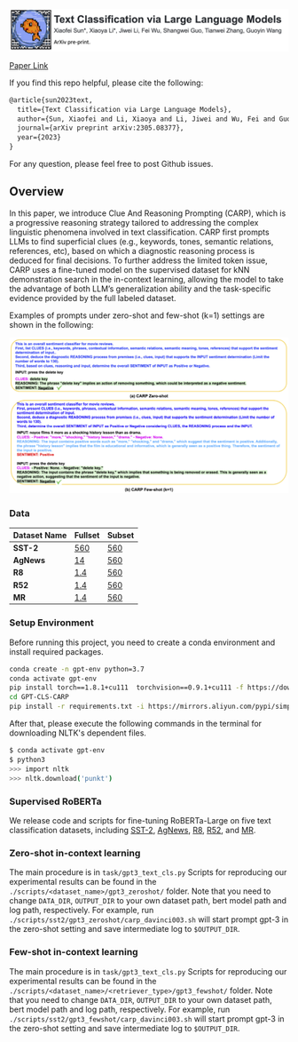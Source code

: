 <div align="center">
  <img src="assets/carp_header_v2.jpg" width="800">
</div>

[Paper Link](https://arxiv.org/abs/2305.08377)<br>

If you find this repo helpful, please cite the following:
```latex
@article{sun2023text,
  title={Text Classification via Large Language Models},
  author={Sun, Xiaofei and Li, Xiaoya and Li, Jiwei and Wu, Fei and Guo, Shangwei and Zhang, Tianwei and Wang, Guoyin},
  journal={arXiv preprint arXiv:2305.08377},
  year={2023}
}
```
For any question, please feel free to post Github issues. <br>


## Overview 

In this paper, we introduce Clue And Reasoning Prompting (CARP), which is a progressive reasoning strategy tailored to addressing the complex linguistic phenomena involved in text classification.
CARP first prompts LLMs to find superficial clues (e.g., keywords, tones, semantic relations, references, etc), based on which a diagnostic reasoning process is deduced for final decisions. 
To further address the limited token issue, CARP uses a fine-tuned model on the supervised dataset for kNN demonstration search in the in-context learning, allowing the model to take the advantage of both LLM’s generalization ability and the task-specific evidence provided by the full labeled dataset. <br>
 
Examples of prompts under zero-shot and few-shot (k=1) settings are shown in the following: <br>

<div align="left">
  <img src="assets/carp_prompts.png" width="900">
</div>


### Data 

| Dataset Name | Fullset                                                                               | Subset                                                                               |
|--------|------------------------------------------------------------------------------------------|------------------------------------------------------------------------------------------|
| **SST-2** | [560](https://drive.google.com/file/d/1CseJzc58W4s8U_eIuAnshHQmnmi7Sr5-/view?usp=sharing) |[560](https://drive.google.com/file/d/1CseJzc58W4s8U_eIuAnshHQmnmi7Sr5-/view?usp=sharing) |
| **AgNews** | [14](https://drive.google.com/file/d/1-glLDbmCrPgs_odjPvacaBniY0KnC8Z5/view?usp=sharing) |[560](https://drive.google.com/file/d/1CseJzc58W4s8U_eIuAnshHQmnmi7Sr5-/view?usp=sharing) |
| **R8** | [1.4](https://drive.google.com/file/d/1-glLDbmCrPgs_odjPvacaBniY0KnC8Z5/view?usp=sharing) |[560](https://drive.google.com/file/d/1CseJzc58W4s8U_eIuAnshHQmnmi7Sr5-/view?usp=sharing) |
| **R52** | [1.4](https://drive.google.com/file/d/1-glLDbmCrPgs_odjPvacaBniY0KnC8Z5/view?usp=sharing) |[560](https://drive.google.com/file/d/1CseJzc58W4s8U_eIuAnshHQmnmi7Sr5-/view?usp=sharing) |
| **MR** | [1.4](https://drive.google.com/file/d/1-glLDbmCrPgs_odjPvacaBniY0KnC8Z5/view?usp=sharing) |[560](https://drive.google.com/file/d/1CseJzc58W4s8U_eIuAnshHQmnmi7Sr5-/view?usp=sharing) |


### Setup Environment

Before running this project, you need to create a conda environment and install required packages. <br>

```bash 
conda create -n gpt-env python=3.7
conda activate gpt-env
pip install torch==1.8.1+cu111  torchvision==0.9.1+cu111 -f https://download.pytorch.org/whl/torch_stable.html
cd GPT-CLS-CARP
pip install -r requirements.txt -i https://mirrors.aliyun.com/pypi/simple/
```

After that, please execute the following commands in the terminal for downloading NLTK's dependent files.

```bash 
$ conda activate gpt-env
$ python3 
>>> import nltk
>>> nltk.download('punkt')
```

### Supervised RoBERTa

We release code and scripts for fine-tuning RoBERTa-Large on five text classification datasets, including [SST-2](), [AgNews](), [R8](), [R52](), and [MR]().

### Zero-shot in-context learning 

The main procedure is in `task/gpt3_text_cls.py`
Scripts for reproducing our experimental results can be found in the `./scripts/<dataset_name>/gpt3_zeroshot/` folder. 
Note that you need to change `DATA_DIR`, `OUTPUT_DIR` to your own dataset path, bert model path and log path, respectively.
For example, run `./scripts/sst2/gpt3_zeroshot/carp_davinci003.sh` will start 
prompt gpt-3 in the zero-shot setting and save intermediate log to `$OUTPUT_DIR`.

### Few-shot in-context learning 

The main procedure is in `task/gpt3_text_cls.py`
Scripts for reproducing our experimental results can be found in the `./scripts/<dataset_name>/<retriever_type>/gpt3_fewshot/` folder. 
Note that you need to change `DATA_DIR`, `OUTPUT_DIR` to your own dataset path, bert model path and log path, respectively.
For example, run `./scripts/sst2/gpt3_fewshot/carp_davinci003.sh` will start 
prompt gpt-3 in the zero-shot setting and save intermediate log to `$OUTPUT_DIR`.